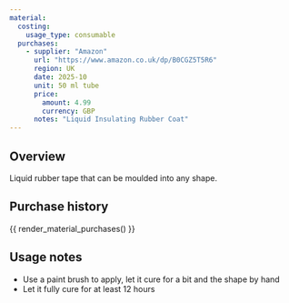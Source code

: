 ```yaml
---
material:
  costing:
    usage_type: consumable
  purchases:
    - supplier: "Amazon"
      url: "https://www.amazon.co.uk/dp/B0CGZ5T5R6"
      region: UK
      date: 2025-10
      unit: 50 ml tube
      price:
        amount: 4.99
        currency: GBP
      notes: "Liquid Insulating Rubber Coat"
---
```


## Overview

Liquid rubber tape that can be moulded into any shape.

## Purchase history

{{ render_material_purchases() }}

## Usage notes
- Use a paint brush to apply, let it cure for a bit and the shape by hand
- Let it fully cure for at least 12 hours


